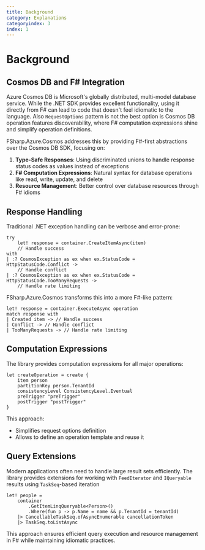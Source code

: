 ```yaml
---
title: Background
category: Explanations
categoryindex: 3
index: 1
---
```


# Background

## Cosmos DB and F# Integration

Azure Cosmos DB is Microsoft's globally distributed, multi-model database service. While the .NET SDK provides excellent functionality, using it directly from F# can lead to code that doesn't feel idiomatic to the language.
Also `RequestOptions` pattern is not the best option is Cosmos DB operation features discoverability, where F# computation expressions shine and simplify operation definitions.

FSharp.Azure.Cosmos addresses this by providing F#-first abstractions over the Cosmos DB SDK, focusing on:

1. **Type-Safe Responses**: Using discriminated unions to handle response status codes as values instead of exceptions
2. **F# Computation Expressions**: Natural syntax for database operations like read, write, update, and delete
3. **Resource Management**: Better control over database resources through F# idioms

## Response Handling

Traditional .NET exception handling can be verbose and error-prone:
``` F#
try
    let! response = container.CreateItemAsync(item)
    // Handle success
with 
| :? CosmosException as ex when ex.StatusCode = HttpStatusCode.Conflict ->
    // Handle conflict
| :? CosmosException as ex when ex.StatusCode = HttpStatusCode.TooManyRequests ->
    // Handle rate limiting
```
FSharp.Azure.Cosmos transforms this into a more F#-like pattern:
``` F#
let! response = container.ExecuteAsync operation
match response with
| Created item -> // Handle success
| Conflict -> // Handle conflict
| TooManyRequests -> // Handle rate limiting
```
## Computation Expressions

The library provides computation expressions for all major operations:
``` F#
let createOperation = create {
    item person
    partitionKey person.TenantId
    consistencyLevel ConsistencyLevel.Eventual
    preTrigger "preTrigger"
    postTrigger "postTrigger"
}
```
This approach:
- Simplifies request options definition
- Allows to define an operation template and reuse it

## Query Extensions

Modern applications often need to handle large result sets efficiently. The library provides extensions for working with `FeedIterator` and `IQueryable` results using `TaskSeq`-based iteration
``` F#
let! people =
    container
        .GetItemLinqQueryable<Person>()
        .Where(fun p -> p.Name = name && p.TenantId = tenantId)
    |> CancellableTaskSeq.ofAsyncEnumerable cancellationToken
    |> TaskSeq.toListAsync
```
This approach ensures efficient query execution and resource management in F# while maintaining idiomatic practices.
